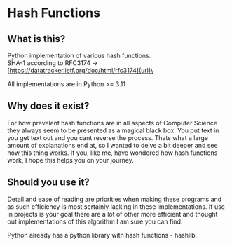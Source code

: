 # Hash Functions

## What is this?
Python implementation of various hash functions.\
SHA-1 according to RFC3174 -> [https://datatracker.ietf.org/doc/html/rfc3174](url)\

All implementations are in Python >= 3.11

## Why does it exist?
For how prevelent hash functions are in all aspects of Computer Science they always seem to be presented as a magical black box.
You put text in you get text out and you cant reverse the process. Thats what a large amount of explanations end at, so I wanted to delve a bit deeper and see how this thing works. If you, like me, have wondered how hash functions work, I hope this helps you on your journey.

## Should you use it?
Detail and ease of reading are priorities when making these programs and as such efficiency is most sertainly lacking in these implementations.
If use in projects is your goal there are a lot of other more efficient and thought out implementations of this algorithm I am sure you can find.

Python already has a python library with hash functions - hashlib.
